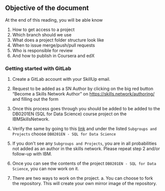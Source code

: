 ## Objective of the document
At the end of this reading, you will be able know
1. How to get access to a project
2. Which branch should we use
3. What does a project folder structure look like
4. When to issue merge/push/pull requests
5. Who is responsible for review
6. And how to publish in Coursera and edX

### Getting started with GitLab

1. Create a GitLab account with your SkillUp email.

2. Request to be added as a SN Author by clicking on the big red button “Become a Skills Network Author” on https://skills.network/authoring/ and filling out the form

3. Once this process goes through you should be added to be added to the DB0201EN (SQL for Data Science) course project on the IBMSkillsNetwork.

4. Verify the same by going to this [link](https://gitlab.com/ibm/skills-network/courses) and under the listed `Subgroups and Projects` choose `DB0201EN - SQL for Data Science`

5. If you don't see any `Subgroups and Projects`, you are in all probabilities not added as an author in the skills network. Please repeat step 2 and/or follow-up with IBM.

6. Once you can see the contents of the project `DB0201EN - SQL for Data Science`, you can now work on it. 

7. There are two ways to work on the project. 
    a. You can choose to fork the repository. This will create your own mirror image of the repository.

    



